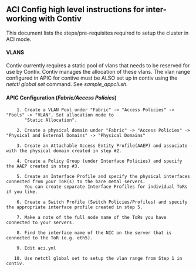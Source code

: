 ## ACI Config high level instructions for inter-working with Contiv

This document lists the steps/pre-requisites required to setup the cluster in ACI mode.

#### VLANS

Contiv currently requires a static pool of vlans that needs to be reserved for use by Contiv. Contiv manages the allocation of these vlans. The vlan range configured in APIC for contive must be ALSO set up in contiv using the *netctl global set* command. See *sample_appcli.sh*.

#### APIC Configuration (*Fabric/Access Policies*)

```
    1. Create a VLAN Pool under "Fabric" -> "Access Policies" -> "Pools" -> "VLAN". Set allocation mode to
       "Static Allocation".

    2. Create a physical domain under "Fabric" -> "Access Policies" -> "Physical and External Domains" -> "Physical Domains"

    3. Create an Attachable Access Entity Profile(AAEP) and associate with the physical domain created in step #2.

    4. Create a Policy Group (under Interface Policies) and specify the AAEP created in step #3.

    5. Create an Interface Profile and specify the physical interfaces connected from your ToR(s) to the bare metal servers.
       You can create separate Interface Profiles for individual ToRs if you like.

    6. Create a Switch Profile (Switch Policies/Profiles) and specify the appropriate interface profile created in step 5.

    7. Make a note of the full node name of the ToRs you have connected to your servers.

    8. Find the interface name of the NIC on the server that is connected to the ToR (e.g. eth5).

    9. Edit aci.yml

   10. Use netctl global set to setup the vlan range from Step 1 in contiv.

```
